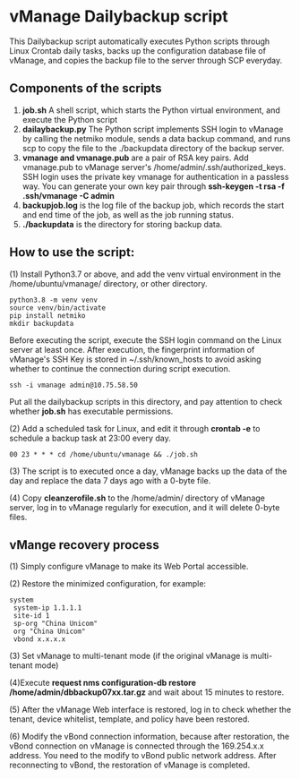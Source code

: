 # vManage Dailybackup script

This Dailybackup script automatically executes Python scripts through Linux Crontab daily tasks, backs up the configuration database file of vManage, and copies the backup file to the server through SCP everyday.

## Components of the scripts
1. **job.sh** A shell script, which starts the Python virtual environment, and execute the Python script
1. **dailaybackup.py** The Python script implements SSH login to vManage by calling the netmiko module, sends a data backup command, and runs scp to copy the file to the ./backupdata directory of the backup server.
1. **vmanage and vmanage.pub** are a pair of RSA key pairs. Add vmanage.pub to vManage server's /home/admin/.ssh/authorized_keys. SSH login uses the private key vmanage for authentication in a passless way. You can generate your own key pair through **ssh-keygen -t rsa -f .ssh/vmanage -C admin**
1. **backupjob.log** is the log file of the backup job, which records the start and end time of the job, as well as the job running status.
1. **./backupdata** is the directory for storing backup data.

## How to use the script:
(1) Install Python3.7 or above, and add the venv virtual environment in the /home/ubuntu/vmanage/ directory, or other directory.

```shell
python3.8 -m venv venv
source venv/bin/activate
pip install netmiko
mkdir backupdata
```

Before executing the script, execute the SSH login command on the Linux server at least once. After execution, the fingerprint information of vManage's SSH Key is stored in ~/.ssh/known_hosts to avoid asking whether to continue the connection during script execution.

```shell
ssh -i vmanage admin@10.75.58.50
```

Put all the dailybackup scripts in this directory, and pay attention to check whether **job.sh** has executable permissions.

(2) Add a scheduled task for Linux, and edit it through **crontab -e** to schedule a backup task at 23:00 every day.

```shell
00 23 * * * cd /home/ubuntu/vmanage && ./job.sh
```

(3) The script is to executed once a day, vManage backs up the data of the day and replace the data 7 days ago with a 0-byte file.

(4) Copy **cleanzerofile.sh** to the /home/admin/ directory of vManage server, log in to vManage regularly for execution, and it will delete 0-byte files.

## vMange recovery process
(1) Simply configure vManage to make its Web Portal accessible.

(2) Restore the minimized configuration, for example:

```shell
system
 system-ip 1.1.1.1
 site-id 1
 sp-org "China Unicom"
 org "China Unicom"
 vbond x.x.x.x
```

(3) Set vManage to multi-tenant mode (if the original vManage is multi-tenant mode)

(4)Execute **request nms configuration-db restore /home/admin/dbbackup07xx.tar.gz** and wait about 15 minutes to restore.

(5) After the vManage Web interface is restored, log in to check whether the tenant, device whitelist, template, and policy have been restored.

(6) Modify the vBond connection information, because after restoration, the vBond connection on vManage is connected through the 169.254.x.x address. You need to the modify to vBond public network address. After reconnecting to vBond, the restoration of vManage is completed.